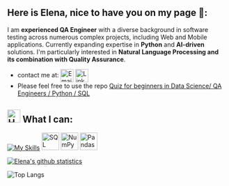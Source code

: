 ## Here is Elena, nice to have you on my page 🤗:
I am **experienced QA Engineer** with a diverse background in software testing across numerous complex projects, including Web and Mobile applications. Currently expanding expertise in **Python** and **AI-driven** solutions. I'm particularly interested in **Natural Language Processing and its combination with Quality Assurance**.


- contact me at:
<a href="mailto:elena.e.gav@gmail.com" title="Email"><img alt="Email" src="https://img.shields.io/badge/Gmail-D14836?style=for-the-badge&logo=gmail&logoColor=white" height="30" align="center"/></a>
<a href="https://www.linkedin.com/in/elena-e-gavrilova/"><img  alt="LinkedIn" title="LinkedIn" src="https://img.shields.io/static/v1?message=LinkedIn&logo=linkedin&label=&color=0077B5&logoColor=white&labelColor=&style=for-the-badge" height="30" align="center" /></a>
- Please feel free to use the repo [Quiz for beginners in Data Science/ QA Engineers / Python / SQL](https://github.com/gavrie01/quiz_json)


## <img src="https://raw.githubusercontent.com/Tarikul-Islam-Anik/Animated-Fluent-Emojis/master/Emojis/Objects/Hammer%20and%20Wrench.png" alt="Hammer and Wrench" width="30" height="30" /> **What I can:**  
[![My Skills](https://skillicons.dev/icons?i=html,css,mongodb,firebase,vscode,postman,pytorch&perline=13)](#) 
<img src="https://cdn.jsdelivr.net/gh/devicons/devicon/icons/mysql/mysql-original-wordmark.svg" title="SQL" alt="SQL" width="40" height="40"/> 
<img src="https://cdn.jsdelivr.net/gh/devicons/devicon/icons/numpy/numpy-original.svg" title="NumPy" alt="NumPy" width="40" height="40"/>
<img src="https://cdn.jsdelivr.net/gh/devicons/devicon/icons/pandas/pandas-original.svg" title="Pandas" alt="Pandas" width="40" height="40"/>


[![Elena's github statistics](https://bad-apple-github-readme.vercel.app/api?username=gavrie01&show_icons=true&count_private=true&line_height=20&icon_color=00b3ff&theme=blue-green&title_color=00b3ff)](#)

![Top Langs](https://github-readme-stats.vercel.app/api/top-langs/?username=gavrie01&layout=compact&theme='dark')

